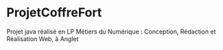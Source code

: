 # ProjetCoffreFort

Projet java réalisé en LP Métiers du Numérique : Conception, Rédaction et Réalisation Web, à Anglet

